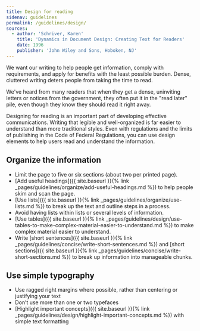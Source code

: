 ```yaml
---
title: Design for reading
sidenav: guidelines
permalink: /guidelines/design/
sources:
  - author: 'Schriver, Karen'
    title: 'Dynamics in Document Design: Creating Text for Readers'
    date: 1996
    publisher: 'John Wiley and Sons, Hoboken, NJ'
---
```


We want our writing to help people get information, comply with requirements, and apply for benefits with the least possible burden. Dense, cluttered writing deters people from taking the time to read.

We've heard from many readers that when they get a dense, uninviting letters or notices from the government, they often put it in the "read later" pile, even though they know they should read it right away.

Designing for reading is an important part of developing effective communications. Writing that legible and well-organized is far easier to understand than more traditional styles. Even with regulations and the limits of publishing in the Code of Federal Regulations, you can use design elements to help users read and understand the information.

## Organize the information

- Limit the page to five or six sections (about two per printed page).
- [Add useful headings]({{ site.baseurl }}{% link _pages/guidelines/organize/add-useful-headings.md %}) to help people skim and scan the page.
- [Use lists]({{ site.baseurl }}{% link _pages/guidelines/organize/use-lists.md %}) to break up the text and outline steps in a process.
- Avoid having lists within lists or several levels of information.
- [Use tables]({{ site.baseurl }}{% link _pages/guidelines/design/use-tables-to-make-complex-material-easier-to-understand.md %}) to make complex material easier to understand.
- Write [short sentences]({{ site.baseurl }}{% link _pages/guidelines/concise/write-short-sentences.md %}) and [short sections]({{ site.baseurl }}{% link _pages/guidelines/concise/write-short-sections.md %}) to break up information into manageable chunks.

## Use simple typography

- Use ragged right margins where possible, rather than centering or justifying your text
- Don’t use more than one or two typefaces
- [Highlight important concepts]({{ site.baseurl }}{% link _pages/guidelines/design/highlight-important-concepts.md %}) with simple text formatting
